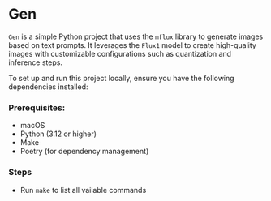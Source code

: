 # Gen

`Gen` is a simple Python project that uses the `mflux` library to generate images based on text prompts. It leverages the `Flux1` model to create high-quality images with customizable configurations such as quantization and inference steps.

To set up and run this project locally, ensure you have the following dependencies installed:

### Prerequisites:

- macOS
- Python (3.12 or higher)
- Make
- Poetry (for dependency management)

### Steps

- Run `make` to list all vailable commands
